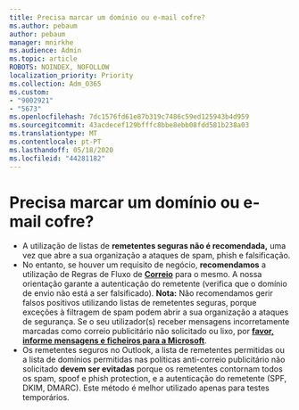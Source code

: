 ```yaml
---
title: Precisa marcar um domínio ou e-mail cofre?
ms.author: pebaum
author: pebaum
manager: mnirkhe
ms.audience: Admin
ms.topic: article
ROBOTS: NOINDEX, NOFOLLOW
localization_priority: Priority
ms.collection: Adm_O365
ms.custom:
- "9002921"
- "5673"
ms.openlocfilehash: 7dc1576fd61e87b319c7486c59ed125943b4d959
ms.sourcegitcommit: 43acdecef129bfffc8bbe8ebb08fdd581b238a03
ms.translationtype: MT
ms.contentlocale: pt-PT
ms.lasthandoff: 05/18/2020
ms.locfileid: "44281182"
---
```

# <a name="need-to-mark-a-domain-or-email-sender-safe"></a>Precisa marcar um domínio ou e-mail cofre?

- A utilização de listas de **remetentes seguras não é recomendada,** uma vez que abre a sua organização a ataques de spam, phish e falsificação.
- No entanto, se houver um requisito de negócio, **recomendamos** a utilização de Regras de Fluxo de **[Correio](https://docs.microsoft.com/microsoft-365/security/office-365-security/create-safe-sender-lists-in-office-365?view=o365-worldwide#recommended-use-mail-flow-rules)** para o mesmo. A nossa orientação garante a autenticação do remetente (verifica que o domínio de envio não está a ser falsificado). **Nota:** Não recomendamos gerir falsos positivos utilizando listas de remetentes seguras, porque exceções à filtragem de spam podem abrir a sua organização a ataques de segurança. Se o seu utilizador(s) receber mensagens incorretamente marcadas como correio publicitário não solicitado ou lixo, por **[favor, informe mensagens e ficheiros para a Microsoft](https://protection.office.com/reportsubmission)**.
- Os remetentes seguros no Outlook, a lista de remetentes permitidas ou a lista de domínios permitidas nas políticas anti-correio publicitário não solicitado **devem ser evitadas** porque os remetentes contornam todos os spam, spoof e phish protection, e a autenticação do remetente (SPF, DKIM, DMARC). Este método é melhor utilizado apenas para testes temporários.
